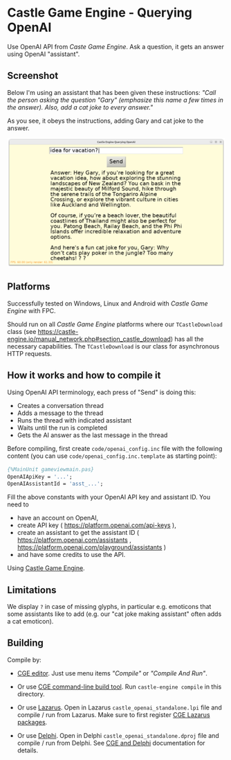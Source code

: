 # Castle Game Engine - Querying OpenAI

Use OpenAI API from _Caste Game Engine_. Ask a question, it gets an answer using OpenAI "assistant".

## Screenshot

Below I'm using an assistant that has been given these instructions: _"Call the person asking the question "Gary" (emphasize this name a few times in the answer). Also, add a cat joke to every answer."_

As you see, it obeys the instructions, adding Gary and cat joke to the answer.

![Screenshot](screenshot.png)

## Platforms

Successfully tested on Windows, Linux and Android with _Castle Game Engine_ with FPC.

Should run on all _Castle Game Engine_ platforms where our `TCastleDownload` class (see https://castle-engine.io/manual_network.php#section_castle_download) has all the necessary capabilities. The `TCastleDownload` is our class for asynchronous HTTP requests.

## How it works and how to compile it

Using OpenAI API terminology, each press of "Send" is doing this:

- Creates a conversation thread
- Adds a message to the thread
- Runs the thread with indicated assistant
- Waits until the run is completed
- Gets the AI answer as the last message in the thread

Before compiling, first create `code/openai_config.inc` file with the following content (you can use `code/openai_config.inc.template` as starting point):

```pascal
{%MainUnit gameviewmain.pas}
OpenAIApiKey = '...';
OpenAIAssistantId = 'asst_...';
```

Fill the above constants with your OpenAI API key and assistant ID. You need to

- have an account on OpenAI,
- create API key ( https://platform.openai.com/api-keys ),
- create an assistant to get the assistant ID ( https://platform.openai.com/assistants , https://platform.openai.com/playground/assistants )
- and have some credits to use the API.

Using [Castle Game Engine](https://castle-engine.io/).

## Limitations

We display `?` in case of missing glyphs, in particular e.g. emoticons that some assistants like to add (e.g. our "cat joke making assistant" often adds a cat emoticon).

## Building

Compile by:

- [CGE editor](https://castle-engine.io/editor). Just use menu items _"Compile"_ or _"Compile And Run"_.

- Or use [CGE command-line build tool](https://castle-engine.io/build_tool). Run `castle-engine compile` in this directory.

- Or use [Lazarus](https://www.lazarus-ide.org/). Open in Lazarus `castle_openai_standalone.lpi` file and compile / run from Lazarus. Make sure to first register [CGE Lazarus packages](https://castle-engine.io/lazarus).

- Or use [Delphi](https://www.embarcadero.com/products/Delphi). Open in Delphi `castle_openai_standalone.dproj` file and compile / run from Delphi. See [CGE and Delphi](https://castle-engine.io/delphi) documentation for details.